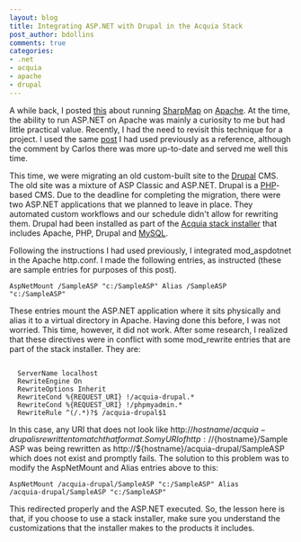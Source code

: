 ```yaml
---
layout: blog
title: Integrating ASP.NET with Drupal in the Acquia Stack
post_author: bdollins
comments: true
categories:
- .net
- acquia
- apache
- drupal
---
```


A while back, I posted <a href="http://geobabble.wordpress.com/2008/01/07/sharpmap-on-apache/">this</a> about running <a href="http://sharpmap.codeplex.com">SharpMap</a> on <a href="http://www.apache.org/">Apache</a>. At the time, the ability to run ASP.NET on Apache was mainly a curiosity to me but had little practical value. Recently, I had the need to revisit this technique for a project. I used the same <a href="http://weblogs.asp.net/israelio/archive/2005/09/11/424852.aspx">post</a> I had used previously as a reference, although the comment by Carlos there was more up-to-date and served me well this time.

This time, we were migrating an old custom-built site to the <a href="http://drupal.org/">Drupal</a> CMS. The old site was a mixture of ASP Classic and ASP.NET. Drupal is a <a href="http://www.php.net/">PHP</a>-based CMS. Due to the deadline for completing the migration, there were two ASP.NET applications that we planned to leave in place. They automated custom workflows and our schedule didn't allow for rewriting them. Drupal had been installed as part of the <a href="http://acquia.com/downloads">Acquia stack installer</a> that includes Apache, PHP, Drupal and <a href="http://www.mysql.com/">MySQL</a>.

Following the instructions I had used previously, I integrated mod_aspdotnet in the Apache http.conf. I made the following entries, as instructed (these are sample entries for purposes of this post).

 <code>AspNetMount /SampleASP "c:/SampleASP" 
 Alias /SampleASP "c:/SampleASP"</code>
 
These entries mount the ASP.NET application where it sits physically and alias it to a virtual directory in Apache. Having done this before, I was not worried. This time, however, it did not work. After some research, I realized that these directives were in conflict with some mod_rewrite entries that are part of the stack installer. They are:

<code>
  ServerName localhost
  RewriteEngine On
  RewriteOptions Inherit
  RewriteCond %{REQUEST_URI} !/acquia-drupal.*
  RewriteCond %{REQUEST_URI} !/phpmyadmin.*
  RewriteRule ^(/.*)?$ /acquia-drupal$1
</code>


In this case, any URI that does not look like http://${hostname}/acquia-drupal is rewritten to match that format. So my URI of http://${hostname}/SampleASP was being rewritten as http://${hostname}/acquia-drupal/SampleASP which does not exist and promptly fails. The solution to this problem was to modify the AspNetMount and Alias entries above to this:

 <code>AspNetMount /acquia-drupal/SampleASP "c:/SampleASP" 
 Alias /acquia-drupal/SampleASP "c:/SampleASP"</code>
 
 This redirected properly and the ASP.NET executed. So, the lesson here is that, if you choose to use a stack installer, make sure you understand the customizations that the installer makes to the products it includes.